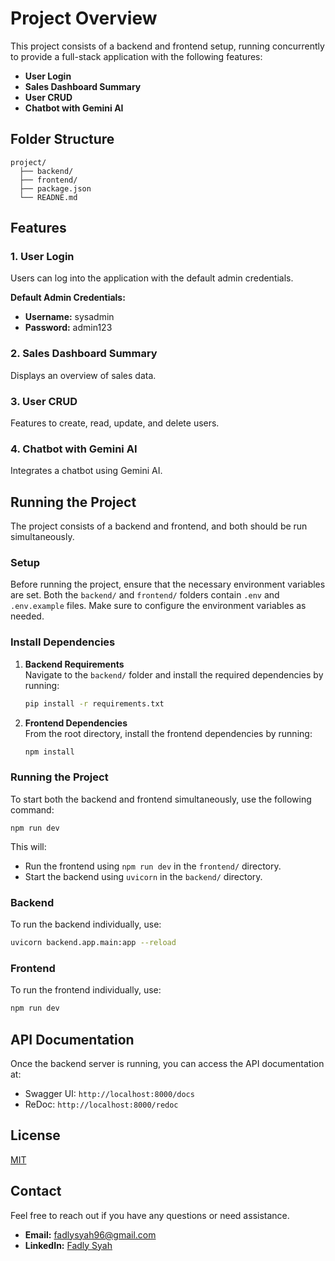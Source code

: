 # Project Overview

This project consists of a backend and frontend setup, running concurrently to provide a full-stack application with the following features:

- **User Login**
- **Sales Dashboard Summary**
- **User CRUD**
- **Chatbot with Gemini AI**

## Folder Structure

```
project/
  ├── backend/
  ├── frontend/
  ├── package.json
  └── READNE.md
```

## Features

### 1. User Login
Users can log into the application with the default admin credentials.

**Default Admin Credentials:**
- **Username:** sysadmin
- **Password:** admin123

### 2. Sales Dashboard Summary
Displays an overview of sales data.

### 3. User CRUD
Features to create, read, update, and delete users.

### 4. Chatbot with Gemini AI
Integrates a chatbot using Gemini AI.

## Running the Project

The project consists of a backend and frontend, and both should be run simultaneously.

### Setup

Before running the project, ensure that the necessary environment variables are set. Both the `backend/` and `frontend/` folders contain `.env` and `.env.example` files. Make sure to configure the environment variables as needed.

### Install Dependencies

1. **Backend Requirements**  
   Navigate to the `backend/` folder and install the required dependencies by running:

   ```bash
   pip install -r requirements.txt
   ```

2. **Frontend Dependencies**  
   From the root directory, install the frontend dependencies by running:

   ```bash
   npm install
   ```

### Running the Project

To start both the backend and frontend simultaneously, use the following command:

```
npm run dev
```

This will:
- Run the frontend using `npm run dev` in the `frontend/` directory.
- Start the backend using `uvicorn` in the `backend/` directory.

### Backend

To run the backend individually, use:

```bash
uvicorn backend.app.main:app --reload
```

### Frontend

To run the frontend individually, use:

```bash
npm run dev
```

## API Documentation

Once the backend server is running, you can access the API documentation at:
- Swagger UI: `http://localhost:8000/docs`
- ReDoc: `http://localhost:8000/redoc`

## License

[MIT](https://choosealicense.com/licenses/mit/)

## Contact

Feel free to reach out if you have any questions or need assistance.

- **Email:** fadlysyah96@gmail.com
- **LinkedIn:** [Fadly Syah](https://linkedin.com/in/fadlytjg)

```
